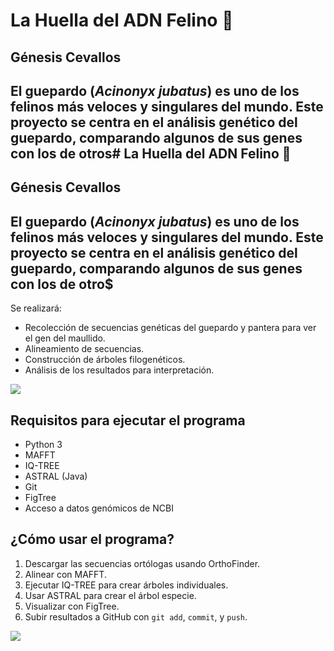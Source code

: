 # La Huella del ADN Felino :paw_prints:

## Génesis Cevallos

## El guepardo (*Acinonyx jubatus*) es uno de los felinos más veloces y singulares del mundo. Este proyecto se centra en el análisis genético del guepardo, comparando algunos de sus genes con los de otros# La Huella del ADN Felino :paw_prints:

## Génesis Cevallos

## El guepardo (*Acinonyx jubatus*) es uno de los felinos más veloces y singulares del mundo. Este proyecto se centra en el análisis genético del guepardo, comparando algunos de sus genes con los de otro$

Se realizará:
- Recolección de secuencias genéticas del guepardo y pantera para ver el gen del maullido.
- Alineamiento de secuencias.
- Construcción de árboles filogenéticos.
- Análisis de los resultados para interpretación.

![ ](https://images.unsplash.com/photo-1569600428323-7fd18782b483?q=80&w=1740&auto=format&fit=crop&ixlib=rb-4.1.0&ixid=M3wxMjA3fDB8MHxwaG90by1wYWdlfHx8fGVufDB8fHx8fA%3D%3D)

## Requisitos para ejecutar el programa
- Python 3
- MAFFT
- IQ-TREE
- ASTRAL (Java)
- Git
- FigTree
- Acceso a datos genómicos de NCBI

## ¿Cómo usar el programa?
1. Descargar las secuencias ortólogas usando OrthoFinder.
2. Alinear con MAFFT.
3. Ejecutar IQ-TREE para crear árboles individuales.
4. Usar ASTRAL para crear el árbol especie.
5. Visualizar con FigTree.
6. Subir resultados a GitHub con `git add`, `commit`, y `push`.

![ ](https://images.unsplash.com/photo-1623059192378-46d5760ab051?q=80&w=1701&auto=format&fit=crop&ixlib=rb-4.1.0&ixid=M3wxMjA3fDB8MHxwaG90by1wYWdlfHx8fGVufDB8fHx8fA%3D%3D)
